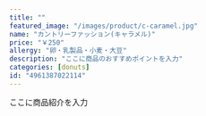 ```yaml
---
title: ""
featured_image: "/images/product/c-caramel.jpg"
name: "カントリーファッション(キャラメル)"
price: "￥250"
allergy: "卵・乳製品・小麦・大豆"
description: "ここに商品のおすすめポイントを入力"
categories: [donuts]
id: "4961387022114"
---
```


ここに商品紹介を入力

